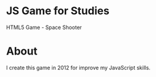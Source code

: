 # JS Game for Studies
HTML5 Game - Space Shooter

# About
I create this game in 2012 for improve my JavaScript skills.
